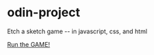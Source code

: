 # odin-project

Etch a sketch game
-- in javascript, css, and html



[Run the GAME!](https://Candice-Cao-0510.github.io/odin-projects/etch-a-sketch)
